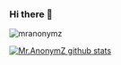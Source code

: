 ### Hi there 👋

<img src="https://komarev.com/ghpvc/?username=manonymz&style=flat-square" alt="mranonymz" /><br>

[![Mr.AnonymZ github stats](https://github-readme-stats.vercel.app/api?username=mranonymz)](https://github.com/mranonymz)
